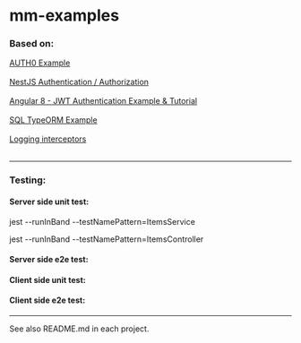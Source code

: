 # mm-examples
<h3>Based on:</h3>
<p>
<a href="https://auth0.com/blog/full-stack-typescript-apps-part-1-developing-backend-apis-with-nestjs/">AUTH0 Example</a><br/><br/>
<a href="https://docs.nestjs.com/techniques/authentication">NestJS Authentication / Authorization</a><br/><br/>
<a href="https://jasonwatmore.com/post/2019/06/22/angular-8-jwt-authentication-example-tutorial">Angular 8 - JWT Authentication Example & Tutorial</a><br/><br/>
<a href="https://github.com/nestjs/nest/tree/master/sample/05-sql-typeorm">SQL TypeORM Example</a><br/><br/>
<a href="https://docs.nestjs.com/interceptors">Logging interceptors</a><br/><br/>
</p>
<hr/>
<h3>Testing:</h3>
<h4>Server side unit test:</h4>
<p>jest --runInBand --testNamePattern=ItemsService</p>
<p>jest --runInBand --testNamePattern=ItemsController</p>
<h4>Server side e2e test:</h4>
<p></p>
<h4>Client side unit test:</h4>
<p></p>
<h4>Client side e2e test:</h4>
<p></p>
<hr/>
See also README.md in each project.
